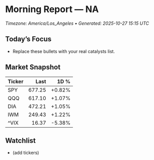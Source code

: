 # Morning Report — NA
_Timezone: America/Los_Angeles • Generated: 2025-10-27 15:15 UTC_

## Today’s Focus
- Replace these bullets with your real catalysts list.

## Market Snapshot
| Ticker | Last | 1D % |
|---|---:|---:|
| SPY | 677.25 | +0.82% |
| QQQ | 617.10 | +1.07% |
| DIA | 472.21 | +1.05% |
| IWM | 249.43 | +1.22% |
| ^VIX | 16.37 | -5.38% |

## Watchlist
- (add tickers)
